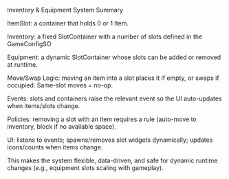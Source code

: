 Inventory & Equipment System Summary

ItemSlot: a container that holds 0 or 1 Item.

Inventory: a fixed SlotContainer with a number of slots defined in the GameConfigSO

Equipment: a dynamic SlotContainer whose slots can be added or removed at runtime.

Move/Swap Logic: moving an item into a slot places it if empty, or swaps if occupied. Same-slot moves = no-op.

Events: slots and containers raise the relevant event so the UI auto-updates when items/slots change.

Policies: removing a slot with an item requires a rule (auto-move to inventory, block if no available space).

UI: listens to events; spawns/removes slot widgets dynamically; updates icons/counts when items change.

This makes the system flexible, data-driven, and safe for dynamic runtime changes (e.g., equipment slots scaling with gameplay).